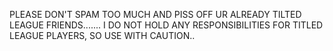 PLEASE DON'T SPAM TOO MUCH AND PISS OFF UR ALREADY TILTED LEAGUE FRIENDS....... I DO NOT HOLD ANY RESPONSIBILITIES FOR TITLED LEAGUE PLAYERS, SO USE WITH CAUTION..
